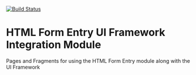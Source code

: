 [![Build Status](https://travis-ci.org/openmrs/openmrs-module-htmlformentryui.svg?branch=master)](https://travis-ci.org/openmrs/openmrs-module-htmlformentryui)

HTML Form Entry UI Framework Integration Module
================================================

Pages and Fragments for using the HTML Form Entry module along with the UI Framework